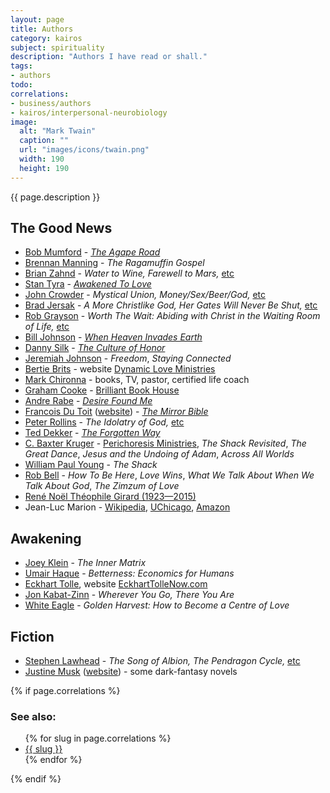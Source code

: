 ```yaml
---
layout: page
title: Authors
category: kairos
subject: spirituality
description: "Authors I have read or shall."
tags:
- authors
todo:
correlations:
- business/authors
- kairos/interpersonal-neurobiology
image:
  alt: "Mark Twain"
  caption: ""
  url: "images/icons/twain.png"
  width: 190
  height: 190
---
```


{{ page.description }}

The Good News
-----
- [Bob Mumford](https://twitter.com/lifechangers72) - _[The Agape Road](http://lifechangers.org/teachings/agape-road/)_
- [Brennan Manning](http://brennanmanning.com/) - _The Ragamuffin Gospel_
- [Brian Zahnd](https://twitter.com/BrianZahnd) - _Water to Wine,_ _Farewell to Mars,_ [etc](http://brianzahnd.com/books/)
- [Stan Tyra](https://twitter.com/stantyra) - _[Awakened To Love](http://www.awakenedtolove.com/)_
- [John Crowder](http://www.thenewmystics.com/Groups/1000036238/Home_Page_of/About_Us/John_and_Lily/John_and_Lily.aspx) - _Mystical Union,_ _Money/Sex/Beer/God,_ [etc](http://www.johncrowder.net/collections/books)
- [Brad Jersak](https://twitter.com/bradjersak) - _A More Christlike God,_ _Her Gates Will Never Be Shut,_ [etc](http://www.bradjersak.com/)
- [Rob Grayson](https://twitter.com/robgrayson) - _Worth The Wait: Abiding with Christ in the Waiting Room of Life,_ [etc](http://www.faithmeetsworld.com/)
- [Bill Johnson](http://bjm.org/) - _[When Heaven Invades Earth](https://shop.ibethel.org/products/when-heaven-invades-earth-book)_
- [Danny Silk](https://twitter.com/dannyleesilk) - _[The Culture of Honor](http://lovingonpurpose.com/product-archive/culture-of-honor-book)_
- [Jeremiah Johnson](https://mobile.twitter.com/gracepoint555) - _Freedom_, _Staying Connected_
- [Bertie Brits](https://mobile.twitter.com/BertieBrits) - website [Dynamic Love Ministries](https://www.dynamicministries.com/)
- [Mark Chironna](https://mobile.twitter.com/markchironna) - books, TV, pastor, certified life coach
- [Graham Cooke](https://mobile.twitter.com/GrahamCookeBBH) - [Brilliant Book House](https://www.brilliantbookhouse.com/)
- [Andre Rabe](https://mobile.twitter.com/AndreRabe1) - _[Desire Found Me](http://alwaysloved.net/books/desire-found/)_
- [Francois Du Toit](https://mobile.twitter.com/francoislydia) ([website](http://www.mirrorword.net/)) - _[The Mirror Bible](http://www.mirrorbible.com/)_
- [Peter Rollins](https://twitter.com/PeterRollins) - _The Idolatry of God,_ [etc](http://peterrollins.net/category/merch/)
- [Ted Dekker](http://teddekker.com/) - _[The Forgotten Way](https://theforgottenway.com/)_
- [C. Baxter Kruger](http://perichoresis.org/) - [Perichoresis Ministries](http://perichoresis.org/), _The Shack Revisited_, _The Great Dance_, _Jesus and the Undoing of Adam_, _Across All Worlds_
- [William Paul Young](http://wmpaulyoung.com/paul-young-blog/) - _The Shack_
- [Rob Bell](https://robbell.com/) - _How To Be Here_, _Love Wins_, _What We Talk About When We Talk About God_, _The Zimzum of Love_
- [René Noël Théophile Girard (1923—2015)](http://www.iep.utm.edu/girard/)
- Jean-Luc Marion - [Wikipedia](https://en.wikipedia.org/wiki/Jean-Luc_Marion), [UChicago](http://philosophy.uchicago.edu/faculty/marion.html), [Amazon](https://amazon.com/e/e/B001IXMWUY/)

Awakening
-----
- [Joey Klein](https://mobile.twitter.com/JoeyKleinCT) - _The Inner Matrix_
- [Umair Haque](https://umairhaque.com/) - _Betterness: Economics for Humans_
- [Eckhart Tolle](https://mobile.twitter.com/EckhartTolle), website [EckhartTolleNow.com](http://www.eckharttollenow.com/)
- [Jon Kabat-Zinn](http://www.mindfulnesscds.com/pages/about-the-author) - _Wherever You Go, There You Are_
- [White Eagle](http://www.whiteaglepublishing.org/_books/) - _Golden Harvest: How to Become a Centre of Love_

Fiction
-----
- [Stephen Lawhead](https://twitter.com/StephenLawhead) - _The Song of Albion,_ _The Pendragon Cycle,_ [etc](http://www.stephenlawhead.com/the-books)
- [Justine Musk](https://mobile.twitter.com/justinemusk) ([website](http://justinemusk.com/)) - some dark-fantasy novels

{% if page.correlations %}

### See also:

<ul class="correlations">
  {% for slug in page.correlations %}
    <li class=""><a href="{{ site.baseurl }}{{ slug }}.html">{{ slug }}</a></li>
  {% endfor %}
</ul>
{% endif %}

